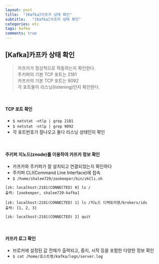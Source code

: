 ```yaml
---
layout: post
title:  "[Kafka]카프카 상태 확인"
subtitle:   "[Kafka]카프카 상태 확인"
categories: etc
tags: kafka
comments: true
---
```



## [Kafka]카프카 상태 확인

> 카프카가 정상적으로 작동하는지 확인한다.  
> 주키퍼의 기본 TCP 포트는 2181  
> 카프카의 기본 TCP 포트는 9092  
> 각 포트들이 리스닝(listening)인지 확인한다.

<br>

#### TCP 포트 확인

- ```$ netstat -ntlp | grep 2181```
- ```$ netstat -ntlp | grep 9092```
- 각 포트번호가 잘나오고 둘다 리스닝 상태인지 확인

<br>

#### 주키퍼 지노드(znode)를 이용하여 카프카 정보 확인
- 카프카와 주키퍼가 잘 설치되고 연결되었는지 확인하다
- 주키퍼 CLI(Command Line Interface)에 접속
- ```$ /home/shalee729/zookeeper/bin/zkCli.sh```

```
[zk: localhost:2181(CONNECTED) 0] ls /
출력: [zookeeper, shalee729-kafka]

[zk: localhost:2181(CONNECTED) 1] ls /지노드 디렉토리명/brokers/ids
출력: [1, 2, 3] 

[zk: localhost:2181(CONNECTED) 2] quit
```

<br>

#### 카프카 로그 확인
- 브로커에 설정된 값 전체가 출력되고, 중지, 시작 등을 포함한 다양한 정보 확인
- ```$ cat /home/호스트명/kafka/logs/server.log```
